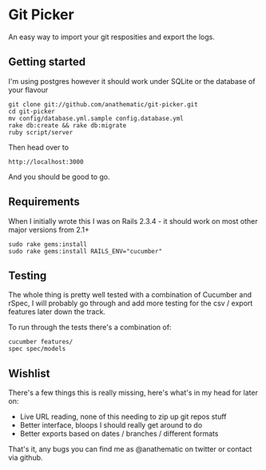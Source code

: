 # Git Picker
An easy way to import your git resposities and export the logs.

## Getting started
I'm using postgres however it should work under SQLite or the database of your flavour 

    git clone git://github.com/anathematic/git-picker.git
    cd git-picker
    mv config/database.yml.sample config.database.yml
    rake db:create && rake db:migrate
    ruby script/server
    
Then head over to 

    http://localhost:3000
  
And you should be good to go.

## Requirements
When I initially wrote this I was on Rails 2.3.4 - it should work on most other major versions from 2.1+ 

    sudo rake gems:install
    sudo rake gems:install RAILS_ENV="cucumber"
  
## Testing
The whole thing is pretty well tested with a combination of Cucumber and rSpec, I will probably go through and add more testing for the csv / export features later down the track.

To run through the tests there's a combination of:

    cucumber features/
    spec spec/models
  
## Wishlist
There's a few things this is really missing, here's what's in my head for later on:
- Live URL reading, none of this needing to zip up git repos stuff
- Better interface, bloops I should really get around to do
- Better exports based on dates / branches / different formats

That's it, any bugs you can find me as @anathematic on twitter or contact via github.